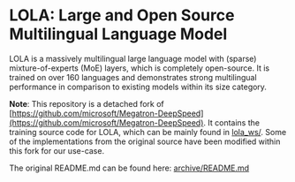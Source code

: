 # LOLA: Large and Open Source Multilingual Language Model

LOLA is a massively multilingual large language model with (sparse) mixture-of-experts (MoE) layers, which is completely open-source. It is trained on over 160 languages and demonstrates strong multilingual performance in comparison to existing models within its size category.

**Note**: This repository is a detached fork of [https://github.com/microsoft/Megatron-DeepSpeed](https://github.com/microsoft/Megatron-DeepSpeed). It contains the training source code for LOLA, which can be mainly found in [lola_ws/](./lola_ws). Some of the implementations from the original source have been modified within this fork for our use-case.

The original README.md can be found here: [archive/README.md](./archive/README.md)
